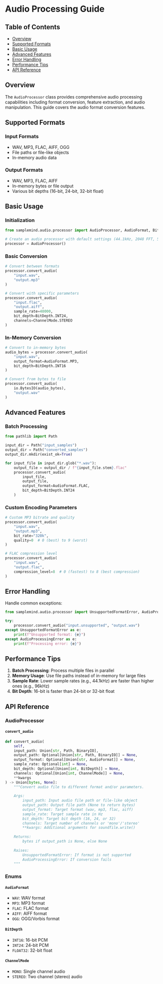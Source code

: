 # Audio Processing Guide

## Table of Contents
- [Overview](#overview)
- [Supported Formats](#supported-formats)
- [Basic Usage](#basic-usage)
- [Advanced Features](#advanced-features)
- [Error Handling](#error-handling)
- [Performance Tips](#performance-tips)
- [API Reference](#api-reference)

## Overview

The `AudioProcessor` class provides comprehensive audio processing capabilities including format conversion, feature extraction, and audio manipulation. This guide covers the audio format conversion features.

## Supported Formats

### Input Formats
- WAV, MP3, FLAC, AIFF, OGG
- File paths or file-like objects
- In-memory audio data

### Output Formats
- WAV, MP3, FLAC, AIFF
- In-memory bytes or file output
- Various bit depths (16-bit, 24-bit, 32-bit float)

## Basic Usage

### Initialization

```python
from samplemind.audio.processor import AudioProcessor, AudioFormat, BitDepth, ChannelMode

# Create an audio processor with default settings (44.1kHz, 2048 FFT, 512 hop)
processor = AudioProcessor()
```

### Basic Conversion

```python
# Convert between formats
processor.convert_audio(
    "input.wav",
    "output.mp3"
)

# Convert with specific parameters
processor.convert_audio(
    "input.flac",
    "output.aiff",
    sample_rate=48000,
    bit_depth=BitDepth.INT24,
    channels=ChannelMode.STEREO
)
```

### In-Memory Conversion

```python
# Convert to in-memory bytes
audio_bytes = processor.convert_audio(
    "input.wav",
    output_format=AudioFormat.MP3,
    bit_depth=BitDepth.INT16
)

# Convert from bytes to file
processor.convert_audio(
    io.BytesIO(audio_bytes),
    "output.wav"
)
```

## Advanced Features

### Batch Processing

```python
from pathlib import Path

input_dir = Path("input_samples")
output_dir = Path("converted_samples")
output_dir.mkdir(exist_ok=True)

for input_file in input_dir.glob("*.wav"):
    output_file = output_dir / f"{input_file.stem}.flac"
    processor.convert_audio(
        input_file,
        output_file,
        output_format=AudioFormat.FLAC,
        bit_depth=BitDepth.INT24
    )
```

### Custom Encoding Parameters

```python
# Custom MP3 bitrate and quality
processor.convert_audio(
    "input.wav",
    "output.mp3",
    bit_rate="320k",
    quality=0  # 0 (best) to 9 (worst)
)

# FLAC compression level
processor.convert_audio(
    "input.wav",
    "output.flac",
    compression_level=8  # 0 (fastest) to 8 (best compression)
)
```

## Error Handling

Handle common exceptions:

```python
from samplemind.audio.processor import UnsupportedFormatError, AudioProcessingError

try:
    processor.convert_audio("input.unsupported", "output.wav")
except UnsupportedFormatError as e:
    print(f"Unsupported format: {e}")
except AudioProcessingError as e:
    print(f"Processing error: {e}")
```

## Performance Tips

1. **Batch Processing**: Process multiple files in parallel
2. **Memory Usage**: Use file paths instead of in-memory for large files
3. **Sample Rate**: Lower sample rates (e.g., 44.1kHz) are faster than higher ones (e.g., 96kHz)
4. **Bit Depth**: 16-bit is faster than 24-bit or 32-bit float

## API Reference

### AudioProcessor

#### `convert_audio`
```python
def convert_audio(
    self,
    input_path: Union[str, Path, BinaryIO],
    output_path: Optional[Union[str, Path, BinaryIO]] = None,
    output_format: Optional[Union[str, AudioFormat]] = None,
    sample_rate: Optional[int] = None,
    bit_depth: Optional[Union[int, BitDepth]] = None,
    channels: Optional[Union[int, ChannelMode]] = None,
    **kwargs
) -> Union[bytes, None]:
    """Convert audio file to different format and/or parameters.
    
    Args:
        input_path: Input audio file path or file-like object
        output_path: Output file path (None to return bytes)
        output_format: Target format (wav, mp3, flac, aiff)
        sample_rate: Target sample rate in Hz
        bit_depth: Target bit depth (16, 24, or 32)
        channels: Target number of channels or 'mono'/'stereo'
        **kwargs: Additional arguments for soundfile.write()
        
    Returns:
        bytes if output_path is None, else None
        
    Raises:
        UnsupportedFormatError: If format is not supported
        AudioProcessingError: If conversion fails
    """
```

### Enums

#### `AudioFormat`
- `WAV`: WAV format
- `MP3`: MP3 format
- `FLAC`: FLAC format
- `AIFF`: AIFF format
- `OGG`: OGG/Vorbis format

#### `BitDepth`
- `INT16`: 16-bit PCM
- `INT24`: 24-bit PCM
- `FLOAT32`: 32-bit float

#### `ChannelMode`
- `MONO`: Single channel audio
- `STEREO`: Two channel (stereo) audio

